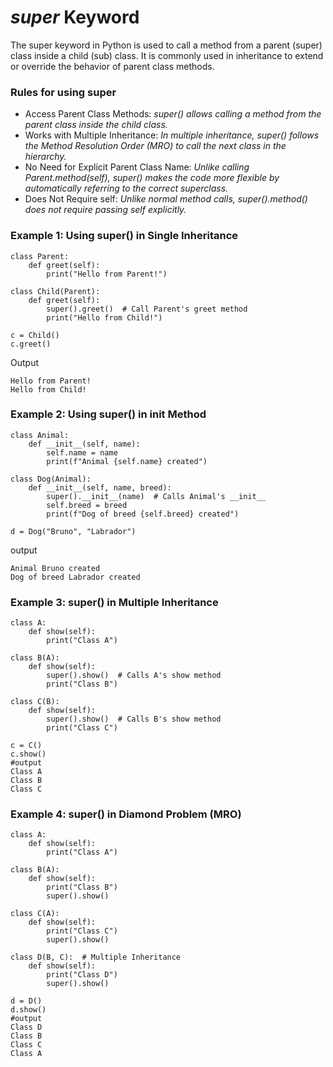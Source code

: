 #  *super* Keyword
The super keyword in Python is used to call a method from a parent (super) class inside a child (sub) class. It is commonly used in inheritance to extend or override the behavior of parent class methods.

### Rules for using super
- Access Parent Class Methods:
*super() allows calling a method from the parent class inside the child class.*
- Works with Multiple Inheritance:
*In multiple inheritance, super() follows the Method Resolution Order (MRO) to call the next class in the hierarchy.*
- No Need for Explicit Parent Class Name:
*Unlike calling Parent.method(self), super() makes the code more flexible by automatically referring to the correct superclass.*
- Does Not Require self:
*Unlike normal method calls, super().method() does not require passing self explicitly.*


### Example 1: Using super() in Single Inheritance
```
class Parent:
    def greet(self):
        print("Hello from Parent!")

class Child(Parent):
    def greet(self):
        super().greet()  # Call Parent's greet method
        print("Hello from Child!")

c = Child()
c.greet()
```
Output
```
Hello from Parent!
Hello from Child!
```


### Example 2: Using super() in __init__ Method
```
class Animal:
    def __init__(self, name):
        self.name = name
        print(f"Animal {self.name} created")

class Dog(Animal):
    def __init__(self, name, breed):
        super().__init__(name)  # Calls Animal's __init__
        self.breed = breed
        print(f"Dog of breed {self.breed} created")

d = Dog("Bruno", "Labrador")
```
output
```
Animal Bruno created
Dog of breed Labrador created
```


### Example 3: super() in Multiple Inheritance
```
class A:
    def show(self):
        print("Class A")

class B(A):
    def show(self):
        super().show()  # Calls A's show method
        print("Class B")

class C(B):
    def show(self):
        super().show()  # Calls B's show method
        print("Class C")

c = C()
c.show()
#output
Class A
Class B
Class C
```

### Example 4: super() in Diamond Problem (MRO)
```
class A:
    def show(self):
        print("Class A")

class B(A):
    def show(self):
        print("Class B")
        super().show()

class C(A):
    def show(self):
        print("Class C")
        super().show()

class D(B, C):  # Multiple Inheritance
    def show(self):
        print("Class D")
        super().show()

d = D()
d.show()
#output
Class D
Class B
Class C
Class A
```





